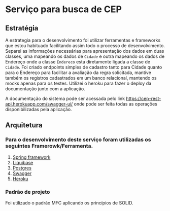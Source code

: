 # Serviço para busca de CEP

## Estratégia

A estrategia para o desenvolvimento foi utilizar ferramentas e frameworks que estou habituado facilitando assim todo o processo de desenvolvimento. Separei as informações necessárias para apresentação dos dados em duas classes, uma mapeando os dados de ```Cidade``` e outra mapeando os dados de Endereço onde a classe ```Endereco``` esta diretamente ligada a classe de ```Cidade```.
Foi criado endpoints simples de cadastro tanto para Cidade quanto para o Endereço para facilitar a avaliação da regra solicitada, mantive também os registros cadastrados em um banco relacional, mantendo os mocks apenas para os testes. Utilizei o heroku para fazer o deploy da documentação junto com a aplicação.

A documentação do sistema pode ser acessada pelo link https://cep-rest-api.herokuapp.com/swagger-ui/ onde pode ser feita todas as operações disponibilizadas pela aplicação.

## Arquitetura 

### Para o desenvolvimento deste serviço foram utilizadas os seguintes Framerowk/Ferramenta.
1. [Spring framework](https://spring.io/)
2. [Liquibase](https://www.liquibase.org/)
3. [Postgres](https://www.postgresql.org/)
4. [Swagger](https://swagger.io/)
5. [Heroku](https://www.heroku.com/)

### Padrão de projeto 
Foi utilizado o padrão MFC aplicando os princípios de SOLID.
